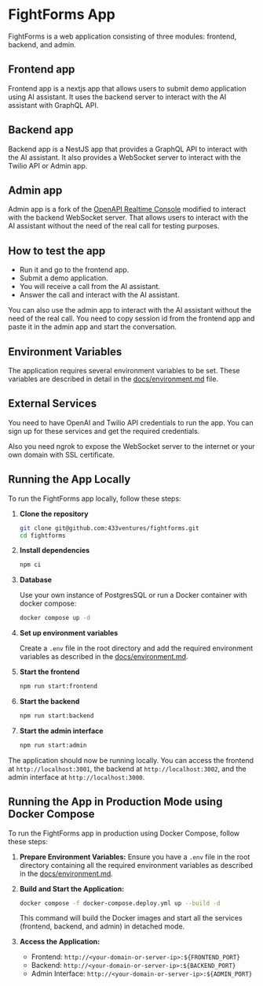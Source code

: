 # FightForms App

FightForms is a web application consisting of three modules: frontend, backend, and admin. 

## Frontend app

Frontend app is a nextjs app that allows users to submit demo application using AI assistant. 
It uses the backend server to interact with the AI assistant with GraphQL API.

## Backend app

Backend app is a NestJS app that provides a GraphQL API to interact with the AI assistant. 
It also provides a WebSocket server to interact with the Twilio API or Admin app.

## Admin app

Admin app is a fork of the [OpenAPI Realtime Console](https://github.com/openai/openai-realtime-console) 
modified to interact with the backend WebSocket server.
That allows users to interact with the AI assistant without the need of the real call for testing purposes.

## How to test the app

- Run it and go to the frontend app.
- Submit a demo application.
- You will receive a call from the AI assistant.
- Answer the call and interact with the AI assistant.

You can also use the admin app to interact with the AI assistant without the need of the real call. 
You need to copy session id from the frontend app and paste it in the admin app and start the conversation.

## Environment Variables

The application requires several environment variables to be set. 
These variables are described in detail in the [docs/environment.md](docs/environment.md) file.


## External Services

   You need to have OpenAI and Twilio API credentials to run the app.
   You can sign up for these services and get the required credentials.

   Also you need ngrok to expose the WebSocket server to the internet or your own domain with SSL certificate.

## Running the App Locally

To run the FightForms app locally, follow these steps:
   
1. **Clone the repository**
   ```sh
   git clone git@github.com:433ventures/fightforms.git
   cd fightforms
   ```

2. **Install dependencies**
   ```sh
   npm ci
   ```
3. **Database**

   Use your own instance of PostgresSQL or run a Docker container with docker compose:
   ```sh
   docker compose up -d
   ```

4. **Set up environment variables**
   
   Create a `.env` file in the root directory and add the required environment variables as described in the [docs/environment.md](docs/environment.md).

   
6. **Start the frontend**
   ```sh
   npm run start:frontend
   ```

7. **Start the backend**
   ```sh
   npm run start:backend
   ```

8. **Start the admin interface**
   ```sh
   npm run start:admin
   ```

The application should now be running locally. You can access the frontend at `http://localhost:3001`, the backend at `http://localhost:3002`, and the admin interface at `http://localhost:3000`.

## Running the App in Production Mode using Docker Compose

To run the FightForms app in production using Docker Compose, follow these steps:

1. **Prepare Environment Variables:**
   Ensure you have a `.env` file in the root directory containing all the required environment variables as described in
   the [docs/environment.md](docs/environment.md).


2. **Build and Start the Application:**
   ```sh
   docker compose -f docker-compose.deploy.yml up --build -d
   ```
   This command will build the Docker images and start all the services (frontend, backend, and admin) in detached mode.


3. **Access the Application:**
    - Frontend: `http://<your-domain-or-server-ip>:${FRONTEND_PORT}`
    - Backend: `http://<your-domain-or-server-ip>:${BACKEND_PORT}`
    - Admin Interface: `http://<your-domain-or-server-ip>:${ADMIN_PORT}`
